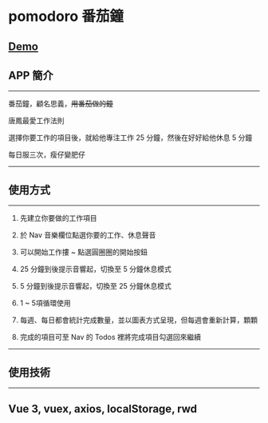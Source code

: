 # pomodoro 番茄鐘


## [Demo](https://desolate-mountain-91920.herokuapp.com/)
## APP 簡介
----
番茄鐘，顧名思義，~~用番茄做的鐘~~

唐鳳最愛工作法則

選擇你要工作的項目後，就給他專注工作 25 分鐘，然後在好好給他休息 5 分鐘

每日服三次，瘦仔變肥仔

----

## 使用方式
----
1. 先建立你要做的工作項目

2. 於 Nav 音樂欄位點選你要的工作、休息聲音

3. 可以開始工作摟 ~ 點選圓圈圈的開始按鈕

4. 25 分鐘到後提示音響起，切換至 5 分鐘休息模式

5. 5 分鐘到後提示音響起，切換至 25 分鐘休息模式

6. 1 ~ 5項循環使用

7. 每週、每日都會統計完成數量，並以圖表方式呈現，但每週會重新計算，顆顆

8. 完成的項目可至 Nav 的 Todos 裡將完成項目勾選回來繼續

----

## 使用技術
----
Vue 3, vuex, axios, localStorage, rwd 
----